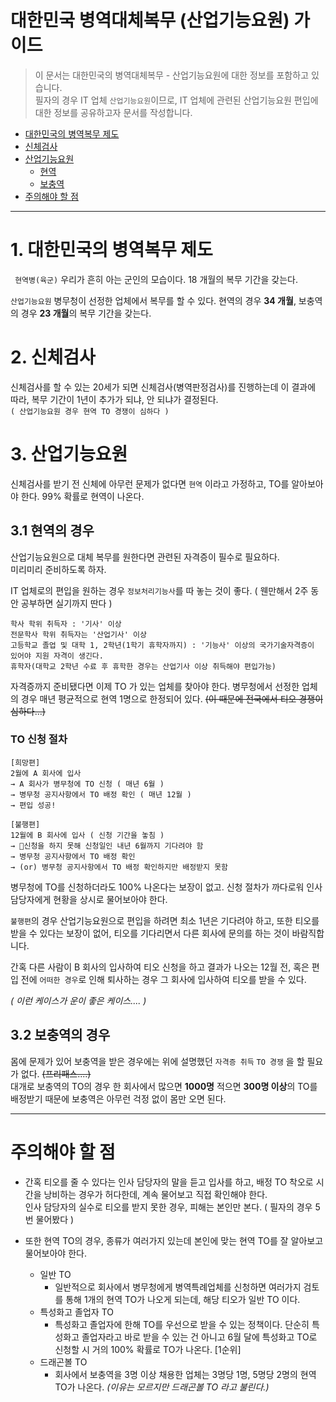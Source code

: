 

# 대한민국 병역대체복무 (산업기능요원) 가이드 

> 이 문서는 대한민국의 병역대체복무 - 산업기능요원에 대한 정보를 포함하고 있습니다.  
> 필자의 경우 IT 업체 `산업기능요원`이므로, IT 업체에 관련된 산업기능요원 편입에 대한 정보를 공유하고자 문서를 작성합니다.

- [대한민국의 병역복무 제도](#1-대한민국의-병역복무-제도)  
- [신체검사](#2-신체검사)   
- [산업기능요원](#3-산업기능요원)  
	- [현역](#31-현역의-경우)
	- [보충역](#32-보충역의-경우)
- [주의해야 할 점](#4-주의해야-할-점)
 	

-----

# 1. 대한민국의 병역복무 제도

 ` 현역병(육군)`  우리가 흔히 아는 군인의 모습이다. 18 개월의 복무 기간을 갖는다.
 
 `산업기능요원`  병무청이 선정한 업체에서 복무를 할 수 있다. 현역의 경우 **34 개월**, 보충역의 경우 **23 개월**의 복무 기간을 갖는다.

 
# 2. 신체검사

신체검사를 할 수 있는 20세가 되면 신체검사(병역판정검사)를 진행하는데 이 결과에 따라, 복무 기간이 1년이 추가가 되냐, 안 되냐가 결정된다.  
`( 산업기능요원 경우 현역 TO 경쟁이 심하다 )`

# 3. 산업기능요원


신체검사를 받기 전 신체에 아무런 문제가 없다면 `현역` 이라고 가정하고, TO를 알아보아야 한다.
99% 확률로 현역이 나온다.

## 3.1 현역의 경우

산업기능요원으로 대체 복무를 원한다면 관련된 자격증이 필수로 필요하다.  
미리미리 준비하도록 하자.

IT 업체로의 편입을 원하는 경우 `정보처리기능사`를 따 놓는 것이 좋다. ( 웬만해서 2주 동안 공부하면 실기까지 딴다 )
 ```
 학사 학위 취득자 : '기사' 이상  
 전문학사 학위 취득자는 '산업기사' 이상  
 고등학교 졸업 및 대학 1, 2학년(1학기 휴학자까지) : '기능사' 이상의 국가기술자격증이 있어야 지원 자격이 생긴다.  
 휴학자(대학교 2학년 수료 후 휴학한 경우는 산업기사 이상 취득해야 편입가능) 
 ```

 자격증까지 준비됐다면 이제 TO 가 있는 업체를 찾아야 한다.
 병무청에서 선정한 업체의 경우 매년 평균적으로 현역 1명으로 한정되어 있다.
~~(이 때문에 전국에서 티오 경쟁이 심하다...)~~

### TO 신청 절차

```
[희망편]
2월에 A 회사에 입사
→ A 회사가 병무청에 TO 신청 ( 매년 6월 )
→ 병무청 공지사항에서 TO 배정 확인 ( 매년 12월 )
→ 편입 성공!

[불행편]
12월에 B 회사에 입사 ( 신청 기간을 놓침 )
→ 신청을 하지 못해 신청일인 내년 6월까지 기다려야 함
→ 병무청 공지사항에서 TO 배정 확인
→ (or) 병무청 공지사항에서 TO 배정 확인하지만 배정받지 못함
```

병무청에 TO를 신청하더라도 100% 나온다는 보장이 없고. 신청 절차가 까다로워 인사 담당자에게 현황을 상시로 물어보아야 한다.

`불행편`의 경우 산업기능요원으로 편입을 하려면 최소 1년은 기다려야 하고, 또한 티오를 받을 수 있다는 보장이 없어, 티오를 기다리면서 다른 회사에 문의를 하는 것이 바람직합니다.

간혹 다른 사람이 B 회사의 입사하여 티오 신청을 하고 결과가 나오는 12월 전, 혹은 편입 전에 `어떠한 경우`로 인해 퇴사하는 경우 그 회사에 입사하여 티오를 받을 수 있다.

*( 이런 케이스가 운이 좋은 케이스.... )*

## 3.2 보충역의 경우

몸에 문제가 있어 보충역을 받은 경우에는 위에 설명했던 `자격증 취득` `TO 경쟁` 을 할 필요가 없다. ~~(프리패스....)~~  
대개로 보충역의 TO의 경우 한 회사에서 많으면 **1000명** 적으면 **300명 이상**의 TO를 배정받기 때문에 보충역은 아무런 걱정 없이 몸만 오면 된다. 
 
 
-------

# 주의해야 할 점

- 간혹 티오를 줄 수 있다는 인사 담당자의 말을 듣고 입사를 하고, 배정 TO 착오로 시간을 낭비하는 경우가 허다한데, 계속 물어보고 직접 확인해야 한다.  
인사 담당자의 실수로 티오를 받지 못한 경우, 피해는 본인만 본다. ( 필자의 경우 5번 물어봤다 ) 

- 또한 현역 TO의 경우, 종류가 여러가지 있는데 본인에 맞는 현역 TO를 잘 알아보고 물어보아야 한다.
 	- 일반 TO
 		- 일반적으로 회사에서 병무청에게 병역특례업체를 신청하면 여러가지 검토를 통해 1개의 현역 TO가 나오게 되는데, 해당 티오가 일반 TO 이다.	
	- 특성화고 졸업자 TO
		- 특성화고 졸업자에 한해 TO를 우선으로 받을 수 있는 정책이다. 단순히 특성화고 졸업자라고 바로 받을 수 있는 건 아니고 6월 달에 특성화고 TO로 신청할 시 거의 100% 확률로 TO가 나온다. [1순위]
	- 드래곤볼 TO
		- 회사에서 보충역을 3명 이상 채용한 업체는 3명당 1명, 5명당 2명의 현역 TO가 나온다. *(이유는 모르지만 드래곤볼 TO 라고 불린다.)*
